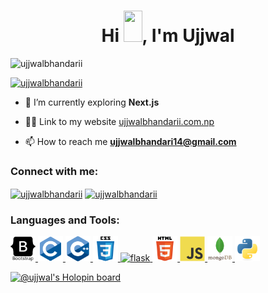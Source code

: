 <h1 align="center">Hi <img src="https://raw.githubusercontent.com/MartinHeinz/MartinHeinz/master/wave.gif" height="50px "width="30px">, I'm Ujjwal</h1>
<p align="left"> <img src="https://komarev.com/ghpvc/?username=ujjwalbhandarii&label=Profile%20views&color=0e75b6&style=flat" alt="ujjwalbhandarii" /> </p>

<p align="left"> <a href="https://twitter.com/ujjwalbhandarii" target="__blank"><img src="https://img.shields.io/twitter/follow/ujjwalbhandarii?logo=twitter&style=for-the-badge" alt="ujjwalbhandarii" /></a> </p>

- 🌱 I’m currently exploring **Next.js** 

- 👨‍💻 Link to my website [ujjwalbhandarii.com.np](https://www.ujjwalbhandarii.com.np/)

- 📫 How to reach me **ujjwalbhandari14@gmail.com**

<h3 align="left">Connect with me:</h3>
<p align="left">
<a href="https://twitter.com/ujjwalbhandarii" target="__blank"><img align="center" src="https://raw.githubusercontent.com/rahuldkjain/github-profile-readme-generator/master/src/images/icons/Social/twitter.svg" alt="ujjwalbhandarii" height="30" width="40" /></a>
<a href="https://linkedin.com/in/ujjwalbhandarii" target="__blank"><img align="center" src="https://raw.githubusercontent.com/rahuldkjain/github-profile-readme-generator/master/src/images/icons/Social/linked-in-alt.svg" alt="ujjwalbhandarii" height="30" width="40" /></a>
</p>

<h3 align="left">Languages and Tools:</h3>
<p align="left"> <a href="https://getbootstrap.com" target="_blank" rel="noreferrer"> <img src="https://raw.githubusercontent.com/devicons/devicon/master/icons/bootstrap/bootstrap-plain-wordmark.svg" alt="bootstrap" width="40" height="40"/> </a>     
<a href="https://www.cprogramming.com/" target="_blank" rel="noreferrer"> <img src="https://raw.githubusercontent.com/devicons/devicon/master/icons/c/c-original.svg" alt="c" width="40" height="40"/> </a> 
<a href="https://www.w3schools.com/cpp/" target="_blank" rel="noreferrer"> <img src="https://raw.githubusercontent.com/devicons/devicon/master/icons/cplusplus/cplusplus-original.svg" alt="cplusplus" width="40" height="40"/> </a> 
<a href="https://www.w3schools.com/css/" target="_blank" rel="noreferrer"> <img src="https://raw.githubusercontent.com/devicons/devicon/master/icons/css3/css3-original-wordmark.svg" alt="css3" width="40" height="40"/> </a> 
<a href="https://flask.palletsprojects.com/" target="_blank" rel="noreferrer"> <img src="https://www.vectorlogo.zone/logos/pocoo_flask/pocoo_flask-icon.svg" alt="flask" width="40" height="40"/> </a> 
<a href="https://www.w3.org/html/" target="_blank" rel="noreferrer"> <img src="https://raw.githubusercontent.com/devicons/devicon/master/icons/html5/html5-original-wordmark.svg" alt="html5" width="40" height="40"/> </a>  
<a href="https://developer.mozilla.org/en-US/docs/Web/JavaScript" target="_blank" rel="noreferrer"> <img src="https://raw.githubusercontent.com/devicons/devicon/master/icons/javascript/javascript-original.svg" alt="javascript" width="40" height="40"/> </a>  
<a href="https://www.mongodb.com/" target="_blank" rel="noreferrer"> <img src="https://raw.githubusercontent.com/devicons/devicon/master/icons/mongodb/mongodb-original-wordmark.svg" alt="mongodb" width="40" height="40"/> </a> 
<a href="https://www.python.org" target="_blank" rel="noreferrer"> <img src="https://raw.githubusercontent.com/devicons/devicon/master/icons/python/python-original.svg" alt="python" width="40" height="40"/> </a> 
<!-- <a href="https://reactjs.org/" target="_blank" rel="noreferrer"> <img src="https://raw.githubusercontent.com/devicons/devicon/master/icons/react/react-original-wordmark.svg" alt="react" width="40" height="40"/> </a>  -->

<br>

<!-- <p><img align="left" src="https://github-readme-stats.vercel.app/api/top-langs?username=ujjwalbhandarii&show_icons=true&locale=en&layout=compact" alt="ujjwalbhandarii" /></p> -->

[![@ujjwal's Holopin board](https://holopin.me/ujjwal)](https://holopin.io/@ujjwal)
